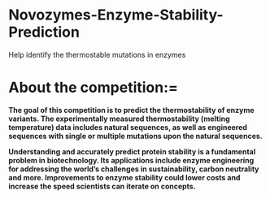 # Novozymes-Enzyme-Stability-Prediction
Help identify the thermostable mutations in enzymes


# **About the competition:=**

**The goal of this competition is to predict the thermostability of enzyme variants. The experimentally measured thermostability (melting temperature) data includes natural sequences, as well as engineered sequences with single or multiple mutations upon the natural sequences.**

**Understanding and accurately predict protein stability is a fundamental problem in biotechnology. Its applications include enzyme engineering for addressing the world’s challenges in sustainability, carbon neutrality and more. Improvements to enzyme stability could lower costs and increase the speed scientists can iterate on concepts.**
